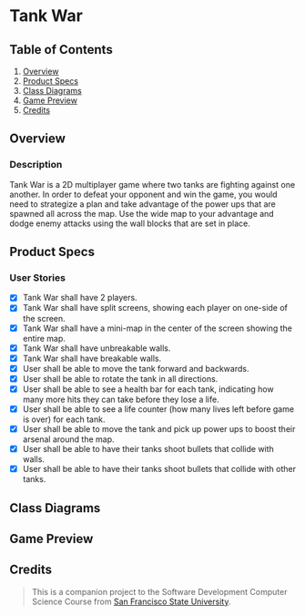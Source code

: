 # Tank War

## Table of Contents
1. [Overview](#Overview)
2. [Product Specs](#Product-Specs)
3. [Class Diagrams](#Class-Diagrams)
4. [Game Preview](#Game-Preview)
5. [Credits](#Credits)

## Overview
### Description

Tank War is a 2D multiplayer game where two tanks are fighting against one another. In order to defeat your opponent and win the game, you would need to strategize a plan and take advantage of the power ups that are spawned all across the map. Use the wide map to your advantage and dodge enemy attacks using the wall blocks that are set in place.

## Product Specs
### User Stories

- [x] Tank War shall have 2 players.
- [x] Tank War shall have split screens, showing each player on one-side of the screen.
- [x] Tank War shall have a mini-map in the center of the screen showing the entire map.
- [x] Tank War shall have unbreakable walls.
- [x] Tank War shall have breakable walls.
- [x] User shall be able to move the tank forward and backwards.
- [x] User shall be able to rotate the tank in all directions.
- [x] User shall be able to see a health bar for each tank, indicating how many more hits they can take before they lose a life.
- [x] User shall be able to see a life counter (how many lives left before game is over) for each tank.
- [x] User shall be able to move the tank and pick up power ups to boost their arsenal around the map.
- [x] User shall be able to have their tanks shoot bullets that collide with walls.
- [x] User shall be able to have their tanks shoot bullets that collide with other tanks.

## Class Diagrams

## Game Preview

## Credits

>This is a companion project to the Software Development Computer Science Course from [San Francisco State University](https://cs.sfsu.edu/).
